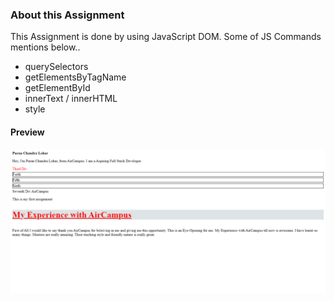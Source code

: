 
<h3>About this Assignment</h3>
<p>This Assignment is done by using JavaScript DOM. Some of JS Commands mentions below..</p>
<ul>
    <li>querySelectors</li>
    <li>getElementsByTagName</li>
    <li>getElementById</li>
    <li>innerText / innerHTML</li>
    <li>style</li>
</ul>

<h4>Preview</h4>
<img src = "/DOM/Assignment1/images/output.png">


